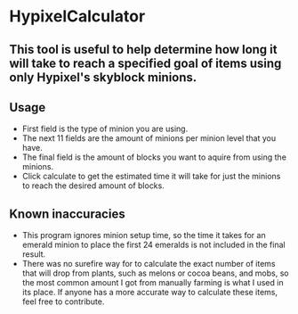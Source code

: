 # HypixelCalculator
## This tool is useful to help determine how long it will take to reach a specified goal of items using only Hypixel's skyblock minions.


## Usage
- First field is the type of minion you are using.
- The next 11 fields are the amount of minions per minion level that you have.
- The final field is the amount of blocks you want to aquire from using the minions.
- Click calculate to get the estimated time it will take for just the minions to reach the desired amount of blocks.

## Known inaccuracies
- This program ignores minion setup time, so the time it takes for an emerald minion to place the first 24 emeralds is not included in the final result.
- There was no surefire way for to calculate the exact number of items that will drop from plants, such as melons or cocoa beans, and mobs, so the most common amount I got from manually farming is what I used in its place. If anyone has a more accurate way to calculate these items, feel free to contribute.
